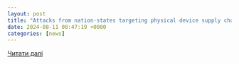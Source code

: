 ```yaml
---
layout: post
title: "Attacks from nation-states targeting physical device supply chains posing a rising threat"
date: 2024-08-11 00:47:19 +0000
categories: [news]
---
```


[Читати далі](http://www.msn.com/en-us/news/technology/attacks-from-nation-states-targeting-physical-device-supply-chains-posing-a-rising-threat/ar-AA1oh103?ocid=BingNewsVerp&apiversion=v2&noservercache=1&domshim=1&renderwebcomponents=1&wcseo=1&batchservertelemetry=1&noservertelemetry=1)
